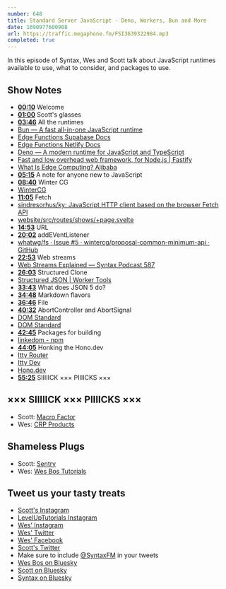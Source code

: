 ```yaml
---
number: 648
title: Standard Server JavaScript - Deno, Workers, Bun and More
date: 1690977600908
url: https://traffic.megaphone.fm/FSI3639322984.mp3
completed: true
---
```


In this episode of Syntax, Wes and Scott talk about JavaScript runtimes available to use, what to consider, and packages to use.

## Show Notes

* **[00:10](#t=00:10)** Welcome
* **[01:00](#t=01:00)** Scott's glasses
* **[03:46](#t=03:46)** All the runtimes
* [Bun — A fast all-in-one JavaScript runtime](https://bun.sh/)
* [Edge Functions Supabase Docs](https://supabase.com/docs/guides/functions)
* [Edge Functions Netlify Docs](https://docs.netlify.com/edge-functions/overview/)
* [Deno — A modern runtime for JavaScript and TypeScript](https://deno.land/)
* [Fast and low overhead web framework, for Node.js | Fastify](https://fastify.dev/)
* [What Is Edge Computing? Alibaba](https://www.alibabacloud.com/knowledge/what-is-edge-computing)
* **[05:15](#t=05:15)** A note for anyone new to JavaScript
* **[08:40](#t=08:40)** Winter CG
* [WinterCG](https://wintercg.org/)
* **[11:05](#t=11:05)** Fetch
* [sindresorhus/ky: JavaScript HTTP client based on the browser Fetch API](https://github.com/sindresorhus/ky)
* [website/src/routes/shows/+page.svelte](https://github.com/syntaxfm/website/blob/v2/src/routes/shows/%2Bpage.svelte#L44)
* **[14:53](#t=14:53)** URL
* **[20:02](#t=20:02)** addEVentListener
* [whatwg/fs · Issue #5 · wintercg/proposal-common-minimum-api · GitHub](https://github.com/wintercg/proposal-common-minimum-api/issues/5)
* **[22:53](#t=22:53)** Web streams
* [Web Streams Explained — Syntax Podcast 587](https://syntax.fm/show/587/web-streams-explained)
* **[26:03](#t=26:03)** Structured Clone
* [Structured JSON | Worker Tools](https://workers.tools/structured-json/)
* **[33:43](#t=33:43)** What does JSON 5 do?
* **[34:48](#t=34:48)** Markdown flavors
* **[36:46](#t=36:46)** File
* **[40:32](#t=40:32)** AbortController and AbortSignal
* [DOM Standard](https://dom.spec.whatwg.org/#abortsignal)
* [DOM Standard](https://dom.spec.whatwg.org/#abortcontroller)
* **[42:45](#t=42:45)** Packages for building
* [linkedom - npm](https://www.npmjs.com/package/linkedom)
* **[44:05](#t=44:05)** Honking the Hono.dev
* [Itty Router](https://www.npmjs.com/package/itty-router)
* [Itty Dev](https://itty.dev/)
* [Hono.dev](https://hono.dev/)
* **[55:25](#t=55:25)** SIIIIICK ××× PIIIICKS ×××

## ××× SIIIIICK ××× PIIIICKS ×××

* Scott: [Macro Factor](https://macrofactorapp.com/)
* Wes: [CRP Products](https://crpproducts.com/)

## Shameless Plugs

* Scott: [Sentry](https://sentry.io)
* Wes: [Wes Bos Tutorials](https://wesbos.com/courses)

## Tweet us your tasty treats

* [Scott's Instagram](https://www.instagram.com/stolinski/)
* [LevelUpTutorials Instagram](https://www.instagram.com/LevelUpTutorials/)
* [Wes' Instagram](https://www.instagram.com/wesbos/)
* [Wes' Twitter](https://twitter.com/wesbos)
* [Wes' Facebook](https://www.facebook.com/wesbos.developer)
* [Scott's Twitter](https://twitter.com/stolinski)
* Make sure to include [@SyntaxFM](https://twitter.com/SyntaxFM) in your tweets
* [Wes Bos on Bluesky](https://bsky.app/profile/wesbos.com)
* [Scott on Bluesky](https://bsky.app/profile/tolin.ski)
* [Syntax on Bluesky](https://bsky.app/profile/syntax.fm)
